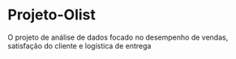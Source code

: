 # Projeto-Olist
O projeto de análise de dados focado no desempenho de vendas, satisfação do cliente e logística de entrega
